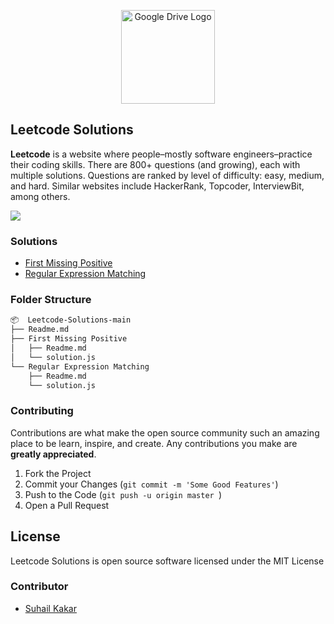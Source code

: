 

<p align="center">
    <img width="150" height="auto" src="https://leetcode.com/static/images/LeetCode_logo.png" alt="Google Drive Logo" />
</p>


## Leetcode Solutions
**Leetcode** is a website where people–mostly software engineers–practice their coding skills. There are 800+ questions (and growing), each with multiple solutions. Questions are ranked by level of difficulty: easy, medium, and hard. Similar websites include HackerRank, Topcoder, InterviewBit, among others.

 <img src="https://i.ibb.co/SvKsBFF/screely-1624464192696.png" />

### Solutions 

 - [First Missing Positive](https://github.com/suhailkakar/Leetcode-Solutions/tree/main/First%20Missing%20Positive)
 - [Regular Expression Matching](https://github.com/suhailkakar/Leetcode-Solutions/tree/main/Regular%20Expression%20Matching)

### Folder Structure 

```bash 
📦  Leetcode-Solutions-main
├── Readme.md
├── First Missing Positive
│   ├── Readme.md
│   └── solution.js
└── Regular Expression Matching
    ├── Readme.md
    └── solution.js
```

### Contributing

Contributions are what make the open source community such an amazing place to be learn, inspire, and create. Any contributions you make are **greatly appreciated**.

1. Fork the Project
3. Commit your Changes (`git commit -m 'Some Good Features'`)
4. Push to the Code (`git push -u origin master `)
5. Open a Pull Request

## License

Leetcode Solutions is open source software licensed under the MIT License

### Contributor

* [Suhail Kakar](https://suhailkakar.com)
